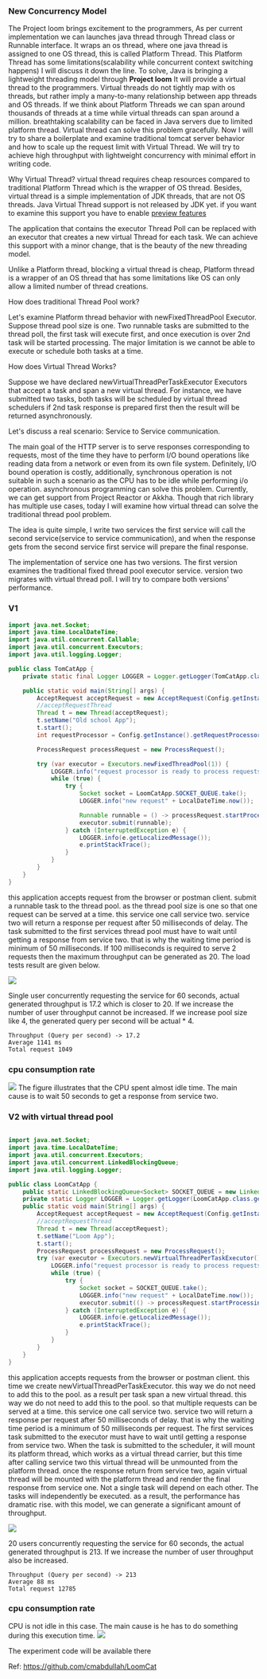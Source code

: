 ### New Concurrency Model
The Project loom brings excitement to the programmers, As per current implementation we can launches java thread through Thread class or Runnable interface. It wraps an os thread, where one java thread is assigned to one OS thread, this is called Platform Thread. This Platform Thread has some limitations(scalability while concurrent context switching happens) I will discuss it down the line. To solve, Java is bringing a lightweight threading model through **Project loom** It will provide a virtual thread to the programmers. Virtual threads do not tightly map with os threads, but rather imply a many-to-many relationship between app threads and OS threads. If we think about Platform Threads we can span around thousands of threads at a time while virtual threads can span around a million. breathtaking scalability can be faced in Java servers due to limited platform thread. Virtual thread can solve this problem gracefully. Now I will try to share a boilerplate and examine traditional tomcat server behavior and how to scale up the request limit with Virtual Thread. We will try to achieve high throughput with lightweight concurrency with minimal effort in writing code.

Why Virtual Thread? virtual thread requires cheap resources compared to traditional Platform Thread which is the wrapper of OS thread. Besides, virtual thread is a simple implementation of JDK threads, that are not OS threads. Java Virtual Thread support is not released by JDK yet. if you want to examine this support you have to enable [preview features]( https://foojay.io/today/how-to-run-project-loom-from-intellij-idea/)

The application that contains the executor Thread Poll can be replaced with an executor that creates a new virtual Thread for each task. We can achieve this support with a minor change, that is the beauty of the new threading model.

Unlike a Platform thread, blocking a virtual thread is cheap, Platform thread is a wrapper of an OS thread that has some limitations like OS can only allow a limited number of thread creations.

How does traditional Thread Pool work?

Let's examine Platform thread behavior with newFixedThreadPool Executor. Suppose thread pool size is one. Two runnable tasks are submitted to the thread poll, the first task will execute first, and once execution is over 2nd task will be started processing. The major limitation is we cannot be able to execute or schedule both tasks at a time.

How does Virtual Thread Works?

Suppose we have declared newVirtualThreadPerTaskExecutor Executors that accept a task and span a new virtual thread. For instance, we have submitted two tasks, both tasks will be scheduled by virtual thread schedulers if 2nd task response is prepared first then the result will be returned asynchronously.

Let's discuss a real scenario: Service to Service communication.

The main goal of the HTTP server is to serve responses corresponding to requests, most of the time they have to perform I/O bound operations like reading data from a network or even from its own file system. Definitely, I/O bound operation is costly, additionally, synchronous operation is not suitable in such a scenario as the CPU has to be idle while performing i/o operation. asynchronous programming can solve this problem. Currently, we can get support from Project Reactor or Akkha. Though that rich library has multiple use cases, today I will examine how virtual thread can solve the traditional thread pool problem.

The idea is quite simple, I write two services the first service will call the second service(service to service communication), and when the response gets from the second service first service will prepare the final response.

The implementation of service one has two versions. The first version examines the traditional fixed thread pool executor service. version two migrates with virtual thread poll. I will try to compare both versions' performance.

### V1
```java
import java.net.Socket;
import java.time.LocalDateTime;
import java.util.concurrent.Callable;
import java.util.concurrent.Executors;
import java.util.logging.Logger;

public class TomCatApp {
	private static final Logger LOGGER = Logger.getLogger(TomCatApp.class.getName());

	public static void main(String[] args) {
		AcceptRequest acceptRequest = new AcceptRequest(Config.getInstance().getPort());
		//acceptRequestThread
		Thread t = new Thread(acceptRequest);
		t.setName("Old school App");
		t.start();
		int requestProcessor = Config.getInstance().getRequestProcessor();

		ProcessRequest processRequest = new ProcessRequest();

		try (var executor = Executors.newFixedThreadPool(1)) {
			LOGGER.info("request processor is ready to process requests");
			while (true) {
				try {
					Socket socket = LoomCatApp.SOCKET_QUEUE.take();
					LOGGER.info("new request" + LocalDateTime.now());

					Runnable runnable = () -> processRequest.startProcessing(socket);
					executor.submit(runnable);
				} catch (InterruptedException e) {
					LOGGER.info(e.getLocalizedMessage());
					e.printStackTrace();
				}
			}
		}
	}
}
```
this application accepts request from the browser or postman client. submit a runnable task to the thread pool. as the thread pool size is one so that one request can be served at a time. this service one call service two. service two will return a response per request after 50 milliseconds of delay. The task submitted to the first services thread pool must have to wait until getting a response from service two. that is why the waiting time period is minimum of 50 milliseconds. If 100 milliseconds is required to serve 2 requests then the maximum throughput can be generated as 20. The load tests result are given below.

![](old%20school%20tomcat.png)

Single user concurrently requesting the service for 60 seconds, actual generated throughput is 17.2 which is closer to 20. If we increase the number of user throughput cannot be increased. If we increase pool size like 4, the generated query per second will be actual * 4.

    Throughput (Query per second) -> 17.2
    Average 1141 ms
    Total request 1049

### cpu consumption rate

![](tomcatapp%20cpu.png)
The figure illustrates that the CPU spent almost idle time. The main cause is to wait 50 seconds to get a response from service two.
### V2 with virtual thread pool

```java

import java.net.Socket;
import java.time.LocalDateTime;
import java.util.concurrent.Executors;
import java.util.concurrent.LinkedBlockingQueue;
import java.util.logging.Logger;

public class LoomCatApp {
	public static LinkedBlockingQueue<Socket> SOCKET_QUEUE = new LinkedBlockingQueue<>();
	private static Logger LOGGER = Logger.getLogger(LoomCatApp.class.getName());
	public static void main(String[] args) {
		AcceptRequest acceptRequest = new AcceptRequest(Config.getInstance().getPort());
		//acceptRequestThread
		Thread t = new Thread(acceptRequest);
		t.setName("Loom App");
		t.start();
		ProcessRequest processRequest = new ProcessRequest();
		try (var executor = Executors.newVirtualThreadPerTaskExecutor()) {
			LOGGER.info("request processor is ready to process requests");
			while (true) {
				try {
					Socket socket = SOCKET_QUEUE.take();
					LOGGER.info("new request" + LocalDateTime.now());
					executor.submit(() -> processRequest.startProcessing(socket));
				} catch (InterruptedException e) {
					LOGGER.info(e.getLocalizedMessage());
					e.printStackTrace();
				}
			}
		}
	}
}
```

this application accepts requests from the browser or postman client. this time we create newVirtualThreadPerTaskExecutor. this way we do not need to add this to the pool. as a result per task span a new virtual thread. this way we do not need to add this to the pool. so that multiple requests can be served at a time. this service one call service two. service two will return a response per request after 50 milliseconds of delay. that is why the waiting time period is a minimum of 50 milliseconds per request. The first services task submitted to the executor must have to wait until getting a response from service two. When the task is submitted to the scheduler, it will mount its platform thread, which works as a virtual thread carrier, but this time after calling service two this virtual thread will be unmounted from the platform thread. once the response return from service two, again virtual thread will be mounted with the platform thread and render the final response from service one. Not a single task will depend on each other. The tasks will independently be executed. as a result, the performance has dramatic rise. with this model, we can generate a significant amount of throughput.

![](loomcat%20performance.png)

20 users concurrently requesting the service for 60 seconds, the actual generated throughput is 213. If we increase the number of user throughput also be increased.

    Throughput (Query per second) -> 213
    Average 88 ms
    Total request 12785

### cpu consumption rate
CPU is not idle in this case. The main cause is he has to do something during this execution time.
![](loomcat%20cpu.png)

The experiment code will be available there

Ref: https://github.com/cmabdullah/LoomCat

